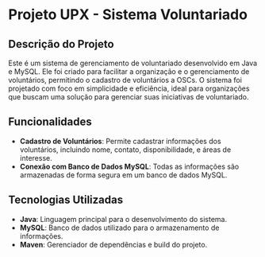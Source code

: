 # Projeto UPX - Sistema Voluntariado

## Descrição do Projeto

Este é um sistema de gerenciamento de voluntariado desenvolvido em Java e MySQL. Ele foi criado para facilitar a organização e o gerenciamento de voluntários, permitindo o cadastro de voluntários a OSCs. O sistema foi projetado com foco em simplicidade e eficiência, ideal para organizações que buscam uma solução para gerenciar suas iniciativas de voluntariado.

## Funcionalidades

- **Cadastro de Voluntários**: Permite cadastrar informações dos voluntários, incluindo nome, contato, disponibilidade, e áreas de interesse.
- **Conexão com Banco de Dados MySQL**: Todas as informações são armazenadas de forma segura em um banco de dados MySQL.

## Tecnologias Utilizadas

- **Java**: Linguagem principal para o desenvolvimento do sistema.
- **MySQL**: Banco de dados utilizado para o armazenamento de informações.
- **Maven**: Gerenciador de dependências e build do projeto.
